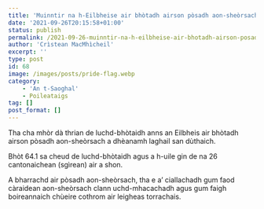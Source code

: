 ```yaml
---
title: 'Muinntir na h-Eilbheise air bhòtadh airson pòsadh aon-sheòrsach'
date: '2021-09-26T20:15:58+01:00'
status: publish
permalink: /2021-09-26-muinntir-na-h-eilbheise-air-bhotadh-airson-posadh-aon-sheorsach
author: 'Crìstean MacMhìcheil'
excerpt: ''
type: post
id: 68
image: /images/posts/pride-flag.webp
category:
    - 'An t-Saoghal'
    - Poileataigs
tag: []
post_format: []
---
```

Tha cha mhòr dà thrian de luchd-bhòtaidh anns an Eilbheis air bhòtadh airson pòsadh aon-sheòrsach a dhèanamh laghail san dùthaich.

Bhòt 64.1 sa cheud de luchd-bhòtaidh agus a h-uile gin de na 26 cantonaichean (sgìrean) air a shon.

A bharrachd air pòsadh aon-sheòrsach, tha e a’ ciallachadh gum faod càraidean aon-sheòrsach clann uchd-mhacachadh agus gum faigh boireannaich chùeire cothrom air leigheas torrachais.
